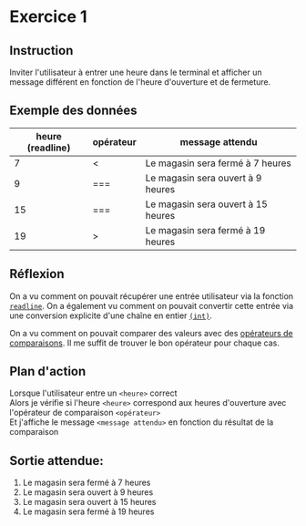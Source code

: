 # Exercice 1

## Instruction

Inviter l'utilisateur à entrer une heure dans le terminal et afficher un message
différent en fonction de l'heure d'ouverture et de fermeture.

## Exemple des données

| heure (readline) | opérateur | message attendu                    |
| ---------------- | --------- | ---------------------------------- |
| 7                | <         | Le magasin sera fermé à 7 heures   |
| 9                | ===       | Le magasin sera ouvert à 9 heures  |
| 15               | ===       | Le magasin sera ouvert à 15 heures |
| 19               | >         | Le magasin sera fermé à 19 heures  |

## Réflexion

On a vu comment on pouvait récupérer une entrée utilisateur via la fonction
[`readline`](https://www.php.net/manual/fr/function.readline.php). On a
également vu comment on pouvait convertir cette entrée via une conversion
explicite d'une chaîne en entier [`(int)`](https://www.php.net/manual/fr/language.types.integer.php#language.types.integer.casting).

On a vu comment on pouvait comparer des valeurs avec des [opérateurs de comparaisons](https://www.php.net/manual/fr/language.operators.comparison.php).
Il me suffit de trouver le bon opérateur pour chaque cas.

## Plan d'action

Lorsque l'utilisateur entre un `<heure>` correct  
Alors je vérifie si l'heure `<heure>` correspond aux heures d'ouverture avec l'opérateur de comparaison `<opérateur>`  
Et j'affiche le message `<message attendu>` en fonction du résultat de la comparaison

## Sortie attendue:

1. Le magasin sera fermé à 7 heures
2. Le magasin sera ouvert à 9 heures
3. Le magasin sera ouvert à 15 heures
4. Le magasin sera fermé à 19 heures
